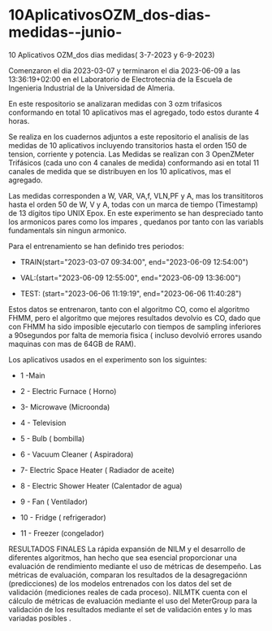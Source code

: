 # 10AplicativosOZM_dos-dias-medidas--junio-
10 Aplicativos OZM_dos dias medidas( 3-7-2023  y 6-9-2023)



Comenzaron el dia 2023-03-07 y terminaron el dia 2023-06-09 a las 13:36:19+02:00 en el Laboratorio de Electrotecnia de la Escuela de Ingenieria Industrial de la Universidad de Almeria.

En este respositorio se analizaran medidas con 3 ozm trifasicos conformando en total 10 aplicativos mas el agregado, todo estos durante 4 horas.

Se realiza en los cuadernos adjuntos a este repositorio el analisis de las medidas de 10 aplicativos incluyendo transitorios hasta el orden 150 de tension, corriente y potencia. Las Medidas se realizan con 3 OpenZMeter Trifásicos (cada uno con 4 canales de medida) conformando asi en total 11 canales de medida que se distribuyen en los 10 aplicativos, mas el agregado.

Las medidas corresponden a W, VAR, VA,f, VLN,PF y A, mas los transititoros hasta el orden 50 de W, V y A, todas con un marca de tiempo (Timestamp) de 13 dígitos tipo UNIX Epox. En este experimento se han despreciado tanto los armonicos pares como los  impares , quedanos por tanto con las variabls fundamentals sin ningun armonico.

Para el entrenamiento se han definido tres periodos:

- TRAIN(start="2023-03-07 09:34:00", end="2023-06-09 12:54:00")

- VAL:(start="2023-06-09 12:55:00", end="2023-06-09 13:36:00")

- TEST: (start="2023-06-06 11:19:19", end="2023-06-06 11:40:28")

Estos datos se entrenaron, tanto con el algoritmo CO, como el algoritmo FHMM, pero el algoritmo que mejores resultados devolvio es CO, dado que con FHMM ha sido imposible ejecutarlo con tiempos de sampling inferiores a 90segundos por falta de memoria fisica ( incluso devolvió errores usando maquinas con mas de 64GB de RAM).

Los aplicativos usados en el experimento son los siguintes:

- 1 -Main

- 2 - Electric Furnace ( Horno)

- 3- Microwave (Microonda)

- 4 - Television

- 5 - Bulb ( bombilla)

- 6 - Vacuum Cleaner ( Aspiradora)

- 7- Electric Space Heater ( Radiador de aceite)

- 8 - Electric Shower Heater (Calentador de agua)

- 9 - Fan ( Ventilador)

- 10 - Fridge ( refrigerador)

- 11 - Freezer (congelador)

RESULTADOS FINALES 
La rápida expansión de NILM y el desarrollo de diferentes algoritmos, han hecho que sea esencial proporcionar una evaluación de rendimiento mediante el uso de métricas de desempeño. Las métricas de evaluación, comparan los resultados de la desagregaciónn (predicciones) de los modelos entrenados con los datos del set de validación (mediciones reales de cada proceso). NILMTK cuenta con el cálculo de métricas de evaluación mediante el uso del MeterGroup para la validación de los resultados mediante el set de validación entes y lo mas variadas posibles .
